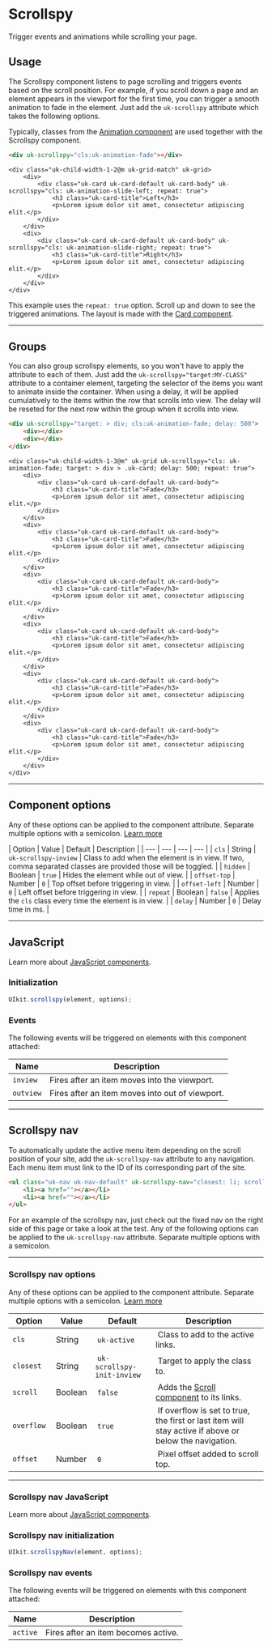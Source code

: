 # Scrollspy

<p class="uk-text-lead">Trigger events and animations while scrolling your page.</p>

## Usage

The Scrollspy component listens to page scrolling and triggers events based on the scroll position. For example, if you scroll down a page and an element appears in the viewport for the first time, you can trigger a smooth animation to fade in the element. Just add the `uk-scrollspy` attribute which takes the following options.

Typically, classes from the [Animation component](animation.md) are used together with the Scrollspy component.

```html
<div uk-scrollspy="cls:uk-animation-fade"></div>
```

```example
<div class="uk-child-width-1-2@m uk-grid-match" uk-grid>
    <div>
        <div class="uk-card uk-card-default uk-card-body" uk-scrollspy="cls: uk-animation-slide-left; repeat: true">
            <h3 class="uk-card-title">Left</h3>
            <p>Lorem ipsum dolor sit amet, consectetur adipiscing elit.</p>
        </div>
    </div>
    <div>
        <div class="uk-card uk-card-default uk-card-body" uk-scrollspy="cls: uk-animation-slide-right; repeat: true">
            <h3 class="uk-card-title">Right</h3>
            <p>Lorem ipsum dolor sit amet, consectetur adipiscing elit.</p>
        </div>
    </div>
</div>
```

This example uses the `repeat: true` option. Scroll up and down to see the triggered animations. The layout is made with the [Card component](card.md).

***

## Groups

You can also group scrollspy elements, so you won't have to apply the attribute to each of them. Just add the `uk-scrollspy="target:MY-CLASS"` attribute to a container element, targeting the selector of the items you want to animate inside the container. When using a delay, it will be applied cumulatively to the items within the row that scrolls into view. The delay will be reseted for the next row within the group when it scrolls into view.

```html
<div uk-scrollspy="target: > div; cls:uk-animation-fade; delay: 500">
    <div></div>
    <div></div>
</div>
```

```example
<div class="uk-child-width-1-3@m" uk-grid uk-scrollspy="cls: uk-animation-fade; target: > div > .uk-card; delay: 500; repeat: true">
    <div>
        <div class="uk-card uk-card-default uk-card-body">
            <h3 class="uk-card-title">Fade</h3>
            <p>Lorem ipsum dolor sit amet, consectetur adipiscing elit.</p>
        </div>
    </div>
    <div>
        <div class="uk-card uk-card-default uk-card-body">
            <h3 class="uk-card-title">Fade</h3>
            <p>Lorem ipsum dolor sit amet, consectetur adipiscing elit.</p>
        </div>
    </div>
    <div>
        <div class="uk-card uk-card-default uk-card-body">
            <h3 class="uk-card-title">Fade</h3>
            <p>Lorem ipsum dolor sit amet, consectetur adipiscing elit.</p>
        </div>
    </div>
    <div>
        <div class="uk-card uk-card-default uk-card-body">
            <h3 class="uk-card-title">Fade</h3>
            <p>Lorem ipsum dolor sit amet, consectetur adipiscing elit.</p>
        </div>
    </div>
    <div>
        <div class="uk-card uk-card-default uk-card-body">
            <h3 class="uk-card-title">Fade</h3>
            <p>Lorem ipsum dolor sit amet, consectetur adipiscing elit.</p>
        </div>
    </div>
    <div>
        <div class="uk-card uk-card-default uk-card-body">
            <h3 class="uk-card-title">Fade</h3>
            <p>Lorem ipsum dolor sit amet, consectetur adipiscing elit.</p>
        </div>
    </div>
</div>
```

***

## Component options

Any of these options can be applied to the component attribute. Separate multiple options with a semicolon. [Learn more](javascript.md#component-configuration)

| Option | Value | Default | Description |
| --- | --- | --- | --- |
| `cls` | String | `uk-scrollspy-inview` | Class to add when the element is in view. If two, comma separated classes are provided those will be toggled. |
| `hidden` | Boolean | `true` | Hides the element while out of view. |
| `offset-top` | Number | `0` | Top offset before triggering in view. |
| `offset-left` | Number | `0` | Left offset before triggering in view. |
| `repeat` | Boolean | `false` | Applies the `cls` class every time the element is in view. |
| `delay` | Number | `0` | Delay time in ms. |

***

## JavaScript

Learn more about [JavaScript components](javascript.md#programmatic-use).

### Initialization

```js
UIkit.scrollspy(element, options);
```

### Events

The following events will be triggered on elements with this component attached:

| Name | Description |
| --- | --- |
| `inview` | Fires after an item moves into the viewport. |
| `outview` | Fires after an item moves into out of viewport. |

***

## Scrollspy nav

To automatically update the active menu item depending on the scroll position of your site, add the `uk-scrollspy-nav` attribute to any navigation. Each menu item must link to the ID of its corresponding part of the site.

```html
<ul class="uk-nav uk-nav-default" uk-scrollspy-nav="closest: li; scroll: true">
    <li><a href=""></a></li>
    <li><a href=""></a></li>
</ul>
```

For an example of the scrollspy nav, just check out the fixed nav on the right side of this page or take a look at the test. Any of the following options can be applied to the `uk-scrollspy-nav` attribute. Separate multiple options with a semicolon.

***

### Scrollspy nav options

Any of these options can be applied to the component attribute. Separate multiple options with a semicolon. [Learn more](javascript.md#component-configuration)

| Option | Value | Default | Description |
| --- | --- | --- | --- |
| `cls` | String | `uk-active` | Class to add to the active links. |
| `closest` | String | `uk-scrollspy-init-inview` | Target to apply the class to. |
| `scroll` | Boolean | `false` | Adds the [Scroll component](scroll.md) to its links. |
| `overflow` | Boolean | `true` | If overflow is set to true, the first or last item will stay active if above or below the navigation. |
| `offset` | Number | `0` | Pixel offset added to scroll top. |

***

### Scrollspy nav JavaScript

Learn more about [JavaScript components](javascript.md#programmatic-use).

### Scrollspy nav initialization

```js
UIkit.scrollspyNav(element, options);
```

### Scrollspy nav events

The following events will be triggered on elements with this component attached:

| Name | Description |
| --- | --- |
| `active` | Fires after an item becomes active. |
